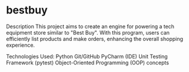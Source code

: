 # bestbuy

Description
This project aims to create an engine for powering a tech equipment store similar to "Best Buy". With this program, users can efficiently list products and make orders, enhancing the overall shopping experience.

Technologies Used:
Python
Git/GitHub
PyCharm (IDE)
Unit Testing Framework (pytest)
Object-Oriented Programming (OOP) concepts

